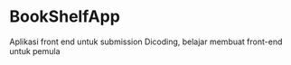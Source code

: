 # BookShelfApp
 Aplikasi front end untuk submission Dicoding, belajar membuat front-end untuk pemula
